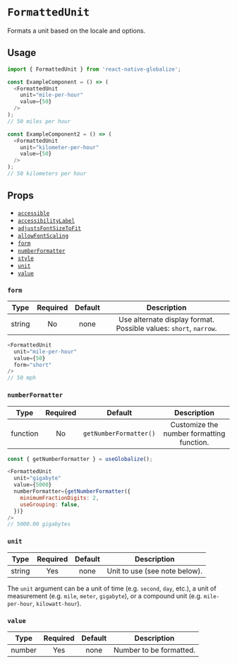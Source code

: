 # `FormattedUnit`

Formats a unit based on the locale and options.

## Usage

```js
import { FormattedUnit } from 'react-native-globalize';

const ExampleComponent = () => (
  <FormattedUnit
    unit="mile-per-hour"
    value={50}
  />
);
// 50 miles per hour

const ExampleComponent2 = () => (
  <FormattedUnit
    unit="kilometer-per-hour"
    value={50}
  />
);
// 50 kilometers per hour
```

## Props

- [`accessible`](https://facebook.github.io/react-native/docs/text#accessible)
- [`accessibilityLabel`](https://facebook.github.io/react-native/docs/text#accessibilitylabel)
- [`adjustsFontSizeToFit`](https://facebook.github.io/react-native/docs/text#adjustsfontsizetofit)
- [`allowFontScaling`](https://facebook.github.io/react-native/docs/text#allowfontscaling)
- [`form`](#form)
- [`numberFormatter`](#numberformatter)
- [`style`](https://facebook.github.io/react-native/docs/text#style)
- [`unit`](#unit)
- [`value`](#value)

### `form`

|  Type  | Required | Default | Description |
| :----: | :------: | :-----: | :---------: |
| string |    No    |   none  | Use alternate display format. Possible values: `short`, `narrow`. |

```js
<FormattedUnit
  unit="mile-per-hour"
  value={50}
  form="short"
/>
// 50 mph
```

### `numberFormatter`

|   Type   | Required |         Default        | Description |
| :------: | :------: | :--------------------: | :---------: |
| function |    No    | `getNumberFormatter()` | Customize the number formatting function. |

```js
const { getNumberFormatter } = useGlobalize();

<FormattedUnit
  unit="gigabyte"
  value={5000}
  numberFormatter={getNumberFormatter({
    minimumFractionDigits: 2,
    useGrouping: false,
  })}
/>
// 5000.00 gigabytes
```

### `unit`

|  Type   | Required | Default | Description |
| :-----: | :------: | :-----: | :---------: |
| string  |    Yes   |   none  | Unit to use (see note below). |

The `unit` argument can be a unit of time (e.g. `second`, `day`, etc.), a unit of measurement (e.g. `mile`, `meter`, `gigabyte`), or a compound unit (e.g. `mile-per-hour`, `kilowatt-hour`).

### `value`

|  Type   | Required | Default | Description |
| :-----: | :------: | :-----: | :---------: |
| number  |    Yes   |   none  | Number to be formatted. |
